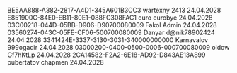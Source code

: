 BE5AA888-A382-2817-A4D1-345A601B3CC3 wartexny 2413 24.04.2028
E851900C-84E0-EB11-80E1-088FC308FAC1 euro eurobye 24.04.2028
03C00218-044D-05BB-D906-D90700080009 Fakol Admin 24.04.2028
03560274-043C-05FE-CF06-500700080009 Danyar d@nik78902424 24.04.2028
3341424E-3337-3130-3031-340000000000 Karnavalov 999ogadir 24.04.2028
03000200-0400-0500-0006-000700080009 oldow Gf7hKtLp 24.04.2028
2CA14582-F2A2-6E18-AD92-D843AE13A899 pubertatov chapmen 24.04.2028
